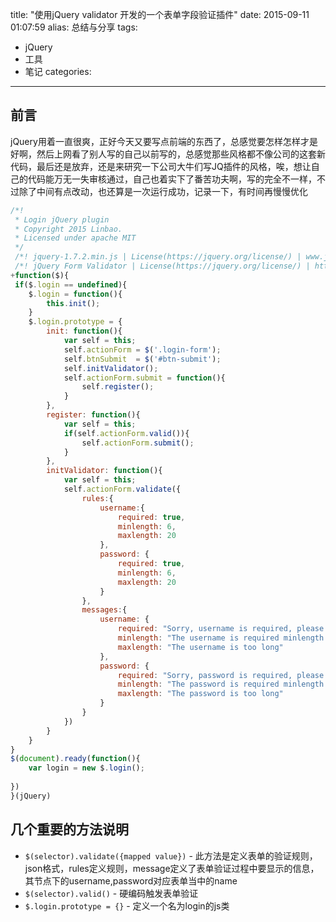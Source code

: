title: "使用jQuery validator 开发的一个表单字段验证插件"
date: 2015-09-11 01:07:59
alias: 总结与分享
tags:
- jQuery
- 工具
- 笔记
categories: 

---

## 前言
jQuery用着一直很爽，正好今天又要写点前端的东西了，总感觉要怎样怎样才是好啊，然后上网看了别人写的自己以前写的，总感觉那些风格都不像公司的这套新代码，最后还是放弃，还是来研究一下公司大牛们写JQ插件的风格，唉，想让自己的代码能万无一失审核通过，自己也着实下了番苦功夫啊，写的完全不一样，不过除了中间有点改动，也还算是一次运行成功，记录一下，有时间再慢慢优化

``` javascript
/*!
 * Login jQuery plugin
 * Copyright 2015 Linbao.
 * Licensed under apache MIT 
 */
 /*! jquery-1.7.2.min.js | License(https://jquery.org/license/) | www.jquery.com */
 /*! jQuery Form Validator | License(https://jquery.org/license/) | http://plugins.jquery.com/formvalidator/ */
+function($){
 if($.login == undefined){
	$.login = function(){
		this.init();
	}
	$.login.prototype = {
		init: function(){
			var self = this;
			self.actionForm = $('.login-form');
			self.btnSubmit  = $('#btn-submit');
			self.initValidator();
			self.actionForm.submit = function(){
				self.register();
			}
		},
		register: function(){
			var self = this;
			if(self.actionForm.valid()){
				self.actionForm.submit();
			}
		},
		initValidator: function(){
			var self = this;
			self.actionForm.validate({
				rules:{
					username:{
						required: true,
						minlength: 6,
						maxlength: 20
					},
					password: {
						required: true,
						minlength: 6,
						maxlength: 20
					}
				},
				messages:{
					username: {
						required: "Sorry, username is required, please enter the username!",
						minlength: "The username is required minlength length of 6! ",
						maxlength: "The username is too long"
					},
					password: {
						required: "Sorry, password is required, please enter the password!",
						minlength: "The password is required minlength of 6! ",
						maxlength: "The password is too long"
					}
				}
			})
		}
	}
}
$(document).ready(function(){
	var login = new $.login();
		
})
}(jQuery)
```
## 几个重要的方法说明 
- `$(selector).validate({mapped value})` - 此方法是定义表单的验证规则，json格式，rules定义规则，message定义了表单验证过程中要显示的信息，其节点下的username,password对应表单当中的name
- `$(selector).valid()` - 硬编码触发表单验证
- `$.login.prototype = {}` - 定义一个名为login的js类